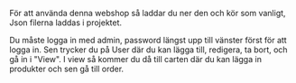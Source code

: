 För att använda denna webshop så laddar du ner den och kör som vanligt, Json filerna laddas i projektet.

Du måste logga in med admin, password längst upp till vänster först för att logga in.
Sen trycker du på User där du kan lägga till, redigera, ta bort, och gå in i "View".
I view så kommer du då till carten där du kan lägga in produkter och sen gå till order.
